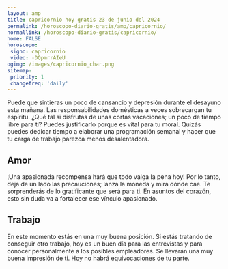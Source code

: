 ```yaml
---
layout: amp
title: capricornio hoy gratis 23 de junio del 2024 
permalink: /horoscopo-diario-gratis/amp/capricornio/
normallink: /horoscopo-diario-gratis/capricornio/
home: FALSE
horoscopo:
 signo: capricornio
 video: -DQpmrrAIeU
ogimg: /images/capricornio_char.png
sitemap:
 priority: 1
 changefreq: 'daily'
---
```



Puede que sintieras un poco de cansancio y depresión durante el desayuno esta mañana. Las responsabilidades domésticas a veces sobrecargan tu espíritu. ¿Qué tal si disfrutas de unas cortas vacaciones; un poco de tiempo libre para ti? Puedes justificarlo porque es vital para tu moral. Quizás puedes dedicar tiempo a elaborar una programación semanal y hacer que tu carga de trabajo parezca menos desalentadora.

## Amor

¡Una apasionada recompensa hará que todo valga la pena hoy! Por lo tanto, deja de un lado las precauciones; lanza la moneda y mira dónde cae. Te sorprenderás de lo gratificante que será para ti. En asuntos del corazón, esto sin duda va a fortalecer ese vínculo apasionado.

## Trabajo

En este momento estás en una muy buena posición. Si estás tratando de conseguir otro trabajo, hoy es un buen día para las entrevistas y para conocer personalmente a los posibles empleadores. Se llevarán una muy buena impresión de ti. Hoy no habrá equivocaciones de tu parte.